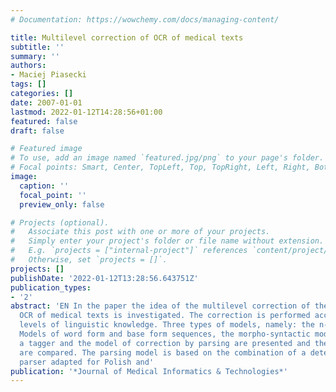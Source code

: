 ```yaml
---
# Documentation: https://wowchemy.com/docs/managing-content/

title: Multilevel correction of OCR of medical texts
subtitle: ''
summary: ''
authors:
- Maciej Piasecki
tags: []
categories: []
date: 2007-01-01
lastmod: 2022-01-12T14:28:56+01:00
featured: false
draft: false

# Featured image
# To use, add an image named `featured.jpg/png` to your page's folder.
# Focal points: Smart, Center, TopLeft, Top, TopRight, Left, Right, BottomLeft, Bottom, BottomRight.
image:
  caption: ''
  focal_point: ''
  preview_only: false

# Projects (optional).
#   Associate this post with one or more of your projects.
#   Simply enter your project's folder or file name without extension.
#   E.g. `projects = ["internal-project"]` references `content/project/deep-learning/index.md`.
#   Otherwise, set `projects = []`.
projects: []
publishDate: '2022-01-12T13:28:56.643751Z'
publication_types:
- '2'
abstract: 'EN In the paper the idea of the multilevel correction of the results handwriting
  OCR of medical texts is investigated. The correction is performed according to different
  levels of linguistic knowledge. Three types of models, namely: the n-gram Language
  Models of word form and base form sequences, the morpho-syntactic model based on
  a tagger and the model of correction by parsing are presented and their results
  are compared. The parsing model is based on the combination of a deterministic Czech
  parser adapted for Polish and'
publication: '*Journal of Medical Informatics & Technologies*'
---
```

